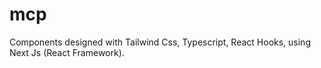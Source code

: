 # mcp
Components designed with Tailwind Css, Typescript, React Hooks, using Next Js (React Framework).
